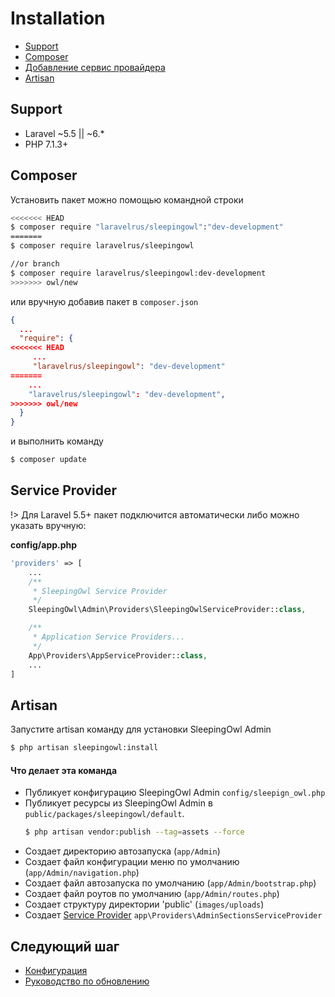 # Installation

 - [Support](#support)
 - [Composer](#composer)
 - [Добавление сервис провайдера](#service-provider)
 - [Artisan](#artisan)


<a name="support"></a>
## Support
- Laravel ~5.5 || ~6.*
- PHP 7.1.3+


<a name="composer"></a>
## Composer
Установить пакет можно помощью командной строки

```bash
<<<<<<< HEAD
$ composer require "laravelrus/sleepingowl":"dev-development"
=======
$ composer require laravelrus/sleepingowl

//or branch
$ composer require laravelrus/sleepingowl:dev-development
>>>>>>> owl/new
```


или вручную добавив пакет в `composer.json`

```json
{
  ...
  "require": {
<<<<<<< HEAD
     ...
     "laravelrus/sleepingowl": "dev-development"
=======
    ...
    "laravelrus/sleepingowl": "dev-development",
>>>>>>> owl/new
  }
}
```
и выполнить команду

```bash
$ composer update
```

<a name="service-provider"></a>
## Service Provider
!> Для Laravel 5.5+ пакет подключится автоматически либо можно указать вручную:

**config/app.php**
```php
'providers' => [
    ...
    /**
     * SleepingOwl Service Provider
     */
    SleepingOwl\Admin\Providers\SleepingOwlServiceProvider::class,

    /**
     * Application Service Providers...
     */
    App\Providers\AppServiceProvider::class,
    ...
]
```

<a name="artisan"></a>
## Artisan

Запустите artisan команду для установки SleepingOwl Admin

```bash
$ php artisan sleepingowl:install
```

#### Что делает эта команда
- Публикует конфигурацию SleepingOwl Admin `config/sleepign_owl.php`
- Публикует ресурсы из SleepingOwl Admin в `public/packages/sleepingowl/default`.
  ```bash
  $ php artisan vendor:publish --tag=assets --force
  ```
- Создает директорию автозапуска (`app/Admin`)
- Создает файл конфигурации меню по умолчанию (`app/Admin/navigation.php`)
- Создает файл автозапуска по умолчанию (`app/Admin/bootstrap.php`)
- Создает файл роутов по умолчанию (`app/Admin/routes.php`)
- Создает структуру директории 'public' (`images/uploads`)
- Создает [Service Provider](model_configuration_section) `app\Providers\AdminSectionsServiceProvider`


## Следующий шаг
- [Конфигурация](configuration)
- [Руководство по обновлению](update)
